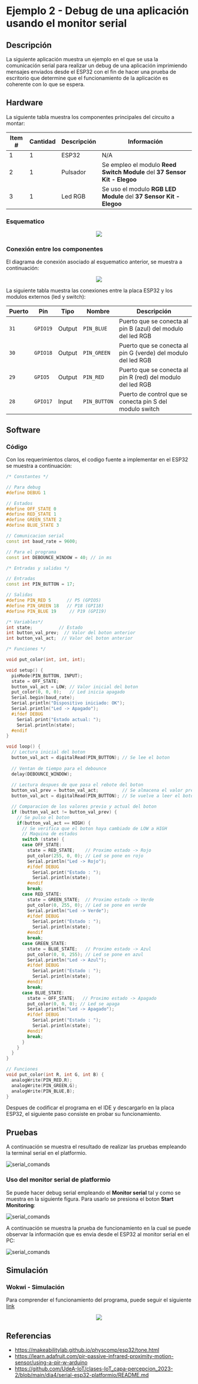 # Ejemplo 2 - Debug de una aplicación usando el monitor serial

## Descripción

La siguiente aplicación muestra un ejemplo en el que se usa la comunicación serial para realizar un debug de una aplicación imprimiendo mensajes enviados desde el ESP32 con el fin de hacer una prueba de escritorio que determine que el funcionamiento de la aplicación es coherente con lo que se espera.

## Hardware

La siguiente tabla muestra los componentes principales del circuito a montar:


| Item # | Cantidad | Descripción    | Información |
| ------ | -------- | -------------- | ----------- |
| 1      | 1        | ESP32          | N/A         |
| 2      | 1        | Pulsador       | Se empleo el modulo **Reed Switch Module** del **37 Sensor Kit - Elegoo**  |
| 3      | 1        | Led RGB  | Se uso el modulo **RGB LED Module** del **37 Sensor Kit - Elegoo** |


### Esquematico

<p align="center">
  <img src="ESP32-serial2_sch.png">
</p>

### Conexión entre los componentes

El diagrama de conexión asociado al esquematico anterior, se muestra a continuación:

<p align="center">
  <img src="ESP32_serial2_bb.png">
</p>

La siguiente tabla muestra las conexiones entre la placa ESP32 y los modulos externos (led y switch):

|Puerto| Pin| Tipo| Nombre| Descripción|
|---|---|---|---|---|
|`31`|`GPIO19`|Output|`PIN_BLUE`|Puerto que se conecta al pin B (azul) del modulo del led RGB|
|`30`|`GPIO18`|Output|`PIN_GREEN`|Puerto que se conecta al pin G (verde) del modulo del led RGB|
|`29`|`GPIO5`|Output|`PIN_RED`|Puerto que se conecta al pin R (red) del modulo del led RGB|
|`28`|`GPIO17`|Input|`PIN_BUTTON`|Puerto de control que se conecta pin S del modulo switch|


## Software

### Código

Con los requerimientos claros, el codigo fuente a implementar en el ESP32 se muestra a continuación:

```C++
/* Constantes */

// Para debug
#define DEBUG 1

// Estados 
#define OFF_STATE 0
#define RED_STATE 1
#define GREEN_STATE 2
#define BLUE_STATE 3

// Comunicacion serial
const int baud_rate = 9600;

// Para el programa
const int DEBOUNCE_WINDOW = 40; // in ms

/* Entradas y salidas */

// Entradas
const int PIN_BUTTON = 17;

// Salidas
#define PIN_RED 5      // P5 (GPIO5)
#define PIN_GREEN 18   // P18 (GPI18)
#define PIN_BLUE 19     // P19 (GPI19)

/* Variables*/
int state;          // Estado
int button_val_prev;  // Valor del boton anterior
int button_val_act;  // Valor del boton anterior

/* Funciones */

void put_color(int, int, int);

void setup() {  
  pinMode(PIN_BUTTON, INPUT);  
  state = OFF_STATE;
  button_val_act = LOW; // Valor inicial del boton
  put_color(0, 0, 0);   // Led inicia apagado
  Serial.begin(baud_rate);   
  Serial.println("Dispositivo iniciado: OK");
  Serial.println("Led -> Apagado");
  #ifdef DEBUG   
    Serial.print("Estado actual: ");
    Serial.println(state);
  #endif
}

void loop() {
  // Lectura inicial del boton  
  button_val_act = digitalRead(PIN_BUTTON); // Se lee el boton
  
  // Ventan de tiempo para el debounce
  delay(DEBOUNCE_WINDOW);                   
  
  // Lectura despues de que pasa el rebote del boton 
  button_val_prev = button_val_act;         // Se almacena el valor previo del boton
  button_val_act = digitalRead(PIN_BUTTON); // Se vuelve a leer el boton

  // Comparacion de los valores previo y actual del boton
  if (button_val_act != button_val_prev) {
    // Se pulso el boton
    if(button_val_act == HIGH) {
      // Se verifica que el boton haya cambiado de LOW a HIGH
      // Maquina de estados
      switch (state) {
      case OFF_STATE:            
        state = RED_STATE;    // Proximo estado -> Rojo
        put_color(255, 0, 0); // Led se pone en rojo
        Serial.println("Led -> Rojo");
        #ifdef DEBUG          
          Serial.print("Estado : ");
          Serial.println(state);
        #endif
        break;
      case RED_STATE:            
        state = GREEN_STATE;  // Proximo estado -> Verde
        put_color(0, 255, 0); // Led se pone en verde
        Serial.println("Led -> Verde");
        #ifdef DEBUG          
          Serial.print("Estado : ");
          Serial.println(state);
        #endif
        break;
      case GREEN_STATE:            
        state = BLUE_STATE;   // Proximo estado -> Azul
        put_color(0, 0, 255); // Led se pone en azul
        Serial.println("Led -> Azul");
        #ifdef DEBUG          
          Serial.print("Estado : ");
          Serial.println(state);
        #endif
        break;
      case BLUE_STATE:            
        state = OFF_STATE;   // Proximo estado -> Apagado
        put_color(0, 0, 0); // Led se apaga
        Serial.println("Led -> Apagado");
        #ifdef DEBUG          
          Serial.print("Estado : ");
          Serial.println(state);
        #endif
        break;
      }    
    }
  }
}

// Funciones
void put_color(int R, int G, int B) {
  analogWrite(PIN_RED,R);
  analogWrite(PIN_GREEN,G);
  analogWrite(PIN_BLUE,B);
}
```

Despues de codificar el programa en el IDE y descargarlo en la placa ESP32, el siguiente paso consiste en probar su funcionamiento.

## Pruebas

A continuación se muestra el resultado de realizar las pruebas empleando la terminal serial en el platformio.

![serial_comands](platformio9.png)

### Uso del monitor serial de platformio

Se puede hacer debug serial empleando el **Monitor serial** tal y como se muestra en la siguiente figura. Para usarlo se presiona el boton **Start Monitoring**:

![serial_comands](platformio10.png)

A continuación se muestra la prueba de funcionamiento en la cual se puede observar la información que es envia desde el ESP32 al monitor serial en el PC:

![serial_comands](platformio11.png)

## Simulación

### Wokwi - Simulación

Para comprender el funcionamiento del programa, puede seguir el siguiente [link](https://wokwi.com/projects/375183687075033089)

<p align="center">
  <img src="ESP32-serial2_sim.png">
</p>

## Referencias

* https://makeabilitylab.github.io/physcomp/esp32/tone.html
* https://learn.adafruit.com/pir-passive-infrared-proximity-motion-sensor/using-a-pir-w-arduino
* https://github.com/UdeA-IoT/clases-IoT_capa-percepcion_2023-2/blob/main/dia4/serial-esp32-platformio/README.md